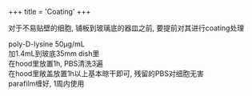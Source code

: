 +++
title = 'Coating'
+++

对于不易贴壁的细胞, 铺板到玻璃底的器皿之前, 要提前对其进行coating处理  

poly-D-lysine 50μg/mL  
加1.4mL到玻底35mm dish里  
在hood里放置1h, PBS清洗3遍  
在hood里敞盖放置1h以上基本晾干即可, 残留的PBS对细胞无害  
parafilm缠好, 1周内使用  